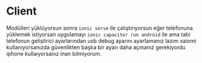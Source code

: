 # Client

Modülleri yüklüyorsun sonra ``ionic serve`` ile çalıştırıyorsun eğer telefonuna yüklemek istiyorsan uygulamayı ``ionic capacitor run android`` ile ama tabi telefonun geliştirici ayarlarından usb debug ayarını ayarlamanız lazım xaiomi kullanıyorsanızda güvenlikten başka bir ayarı daha açmanız gerekiyordu iphone kullaıyorsanız inan bilmiyorum.